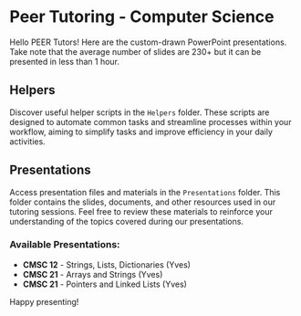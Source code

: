 # Peer Tutoring - Computer Science

Hello PEER Tutors! Here are the custom-drawn PowerPoint presentations. Take note that the average number of slides are 230+ but it can be presented in less than 1 hour.

## Helpers

Discover useful helper scripts in the `Helpers` folder. These scripts are designed to automate common tasks and streamline processes within your workflow, aiming to simplify tasks and improve efficiency in your daily activities.

## Presentations

Access presentation files and materials in the `Presentations` folder. This folder contains the slides, documents, and other resources used in our tutoring sessions. Feel free to review these materials to reinforce your understanding of the topics covered during our presentations.

### Available Presentations:

- **CMSC 12** - Strings, Lists, Dictionaries (Yves)
- **CMSC 21** - Arrays and Strings (Yves)
- **CMSC 21** - Pointers and Linked Lists (Yves)

Happy presenting! 
